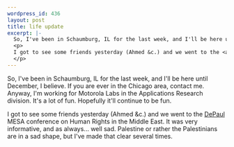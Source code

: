 ```yaml
--- 
wordpress_id: 436
layout: post
title: life update
excerpt: |-
  So, I've been in Schaumburg, IL for the last week, and I'll be here until December, I believe.  If you are ever in the Chicago area, contact me.  Anyway, I'm working for Motorola Labs in the Applications Research division.  It's a lot of fun.  Hopefully it'll continue to be fun.
  <p>
  I got to see some friends yesterday (Ahmed &c.) and we went to the <a href="http://www.depaul.edu/">DePaul</a> MESA conference on Human Rights in the Middle East.  It was very informative, and as always... well sad.  Palestine or rather the Palestinians are in a sad shape, but I've made that clear several times.
  </p>
---
```

So, I've been in Schaumburg, IL for the last week, and I'll be here until December, I believe.  If you are ever in the Chicago area, contact me.  Anyway, I'm working for Motorola Labs in the Applications Research division.  It's a lot of fun.  Hopefully it'll continue to be fun.
<p>
I got to see some friends yesterday (Ahmed &c.) and we went to the <a href="http://www.depaul.edu/">DePaul</a> MESA conference on Human Rights in the Middle East.  It was very informative, and as always... well sad.  Palestine or rather the Palestinians are in a sad shape, but I've made that clear several times.
</p>
